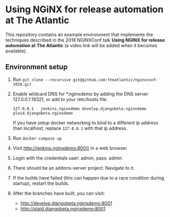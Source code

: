 # Using NGiNX for release automation at The Atlantic

This repository contains an example environment that implements the techniques described in the 2018 NGINXConf talk **Using NGINX for release automation at The Atlantic** (a video link will be added when it becomes available).

## Environment setup

1. Run `git clone --recursive git@github.com:theatlantic/nginxconf-2018.git`

2. Enable wildcard DNS for *.nginxdemo by adding the DNS server 127.0.0.1:19321,
   or add to your /etc/hosts file:
 
    ```
    127.0.0.1   jenkins.nginxdemo develop.djangobeta.nginxdemo plaid.djangobeta.nginxdemo
    ```

    If you have setup docker networking to bind to a different ip address than localhost,
    replace `127.0.0.1` with that ip address.

3. Run `docker-compose up`

4. Visit http://jenkins.nginxdemo:8001/ in a web browser

5. Login with the credentials user: admin, pass: admin

6. There should be an addons-server project. Navigate to it.

7. If the builds have failed (this can happen due to a race condition during startup),
   restart the builds.

8. After the branches have built, you can visit:

    - http://develop.djangobeta.nginxdemo:8001
    - http://plaid.djangobeta.nginxdemo:8001
